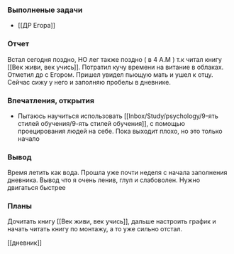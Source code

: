 ### Выполненые задачи

- [[ДР Егора]]

### Отчет

Встал сегодня поздно, НО лег также поздно ( в 4 A.M ) т.к читал книгу [[Век живи, век учись]]. Потратил кучу времени на витание в облаках. Отметил др с Егором. Пришел увидел пьющую мать и ушел к отцу. Сейчас сижу у него и заполняю пробелы в дневнике.

### Впечатления, открытия

- Пытаюсь научиться использовать [[Inbox/Study/psychology/9-ять стилей обучения/9-ять стилей обучения]], с помощью проецирования людей на себе. Пока выходит плохо, но это только начало

### Вывод

Время летить как вода. Прошла уже почти неделя с начала заполнения дневника. Вывод что я очень ленив, глуп и слабоволен. Нужно двигаться быстрее

### Планы

Дочитать книгу [[Век живи, век учись]], дальше настроить график и начать читать книгу по монтажу, а то уже сильно отстал. 


[[дневник]]